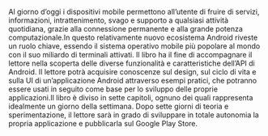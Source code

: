 Al giorno d’oggi i dispositivi mobile permettono all’utente di fruire di servizi, informazioni, intrattenimento, svago e supporto a qualsiasi attività quotidiana, grazie alla connessione permanente e alla grande potenza computazionale.In questo relativamente nuovo ecosistema Android riveste un ruolo chiave, essendo il sistema operativo mobile più popolare al mondo con il suo miliardo di terminali attivati. Il libro ha il fine di accompagnare il lettore nella scoperta delle diverse funzionalità e caratteristiche dell’API di Android. Il lettore potrà acquisire conoscenze sul design, sul ciclo di vita e sulla UI di un’applicazione Android attraverso esempi pratici, che potranno essere usati in seguito come base per lo sviluppo delle proprie applicazioni.Il libro è diviso in sette capitoli, ognuno dei quali rappresenta idealmente un giorno della settimana. Dopo sette giorni di teoria e sperimentazione, il lettore sarà in grado di sviluppare in totale autonomia la propria applicazione e pubblicarla sul Google Play Store.